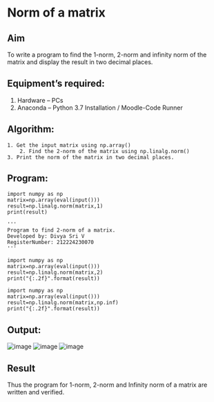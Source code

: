 # Norm of a matrix
## Aim
To write a program to find the 1-norm, 2-norm and infinity norm of the matrix and display the result in two decimal places.
## Equipment’s required:
1.	Hardware – PCs
2.	Anaconda – Python 3.7 Installation / Moodle-Code Runner
## Algorithm:
	1. Get the input matrix using np.array()   
        2. Find the 2-norm of the matrix using np.linalg.norm()
	3. Print the norm of the matrix in two decimal places.
## Program:
```
import numpy as np
matrix=np.array(eval(input()))
result=np.linalg.norm(matrix,1)
print(result)
```
```
'''
Program to find 2-norm of a matrix.
Developed by: Divya Sri V
RegisterNumber: 212224230070
'''

import numpy as np
matrix=np.array(eval(input()))
result=np.linalg.norm(matrix,2)
print("{:.2f}".format(result))
```
```
import numpy as np
matrix=np.array(eval(input()))
result=np.linalg.norm(matrix,np.inf)
print("{:.2f}".format(result))
```
## Output:
![image](https://github.com/user-attachments/assets/6ec31e46-2db6-4ab8-9266-6282b43ee5b1)
![image](https://github.com/user-attachments/assets/11a6d35f-9714-46f3-9bad-1a69b0cef37a)
![image](https://github.com/user-attachments/assets/e1d7a0c5-70fd-4c1a-943d-7c51bbace23d)


## Result
Thus the program for 1-norm, 2-norm and Infinity norm of a matrix are written and verified.
